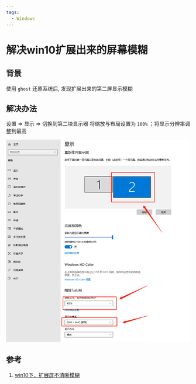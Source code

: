 ```yaml
---
tags:
  - Windows
---
```

# 解决win10扩展出来的屏幕模糊

## 背景
使用 `ghost` 还原系统后, 发现扩展出来的第二屏显示模糊

## 解决办法
设置 => 显示 => 切换到第二块显示器
将缩放与布局设置为 `100%` ；将显示分辨率调整到最高

![win10第二屏模糊修复](/Images/Windows/%E8%A7%A3%E5%86%B3win10%E6%89%A9%E5%B1%95%E5%87%BA%E6%9D%A5%E7%9A%84%E5%B1%8F%E5%B9%95%E6%A8%A1%E7%B3%8A/win10_screen_step1.png 'win10第二屏模糊修复')


## 参考
1. [win10下，扩展屏不清晰模糊](http://www.taodudu.cc/news/show-6082807.html?action=onClick)
